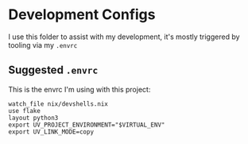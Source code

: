 # Development Configs

I use this folder to assist with my development, it's mostly triggered by tooling via my `.envrc`

## Suggested `.envrc`

This is the envrc I'm using with this project:

```
watch_file nix/devshells.nix
use flake
layout python3
export UV_PROJECT_ENVIRONMENT="$VIRTUAL_ENV"
export UV_LINK_MODE=copy
```
